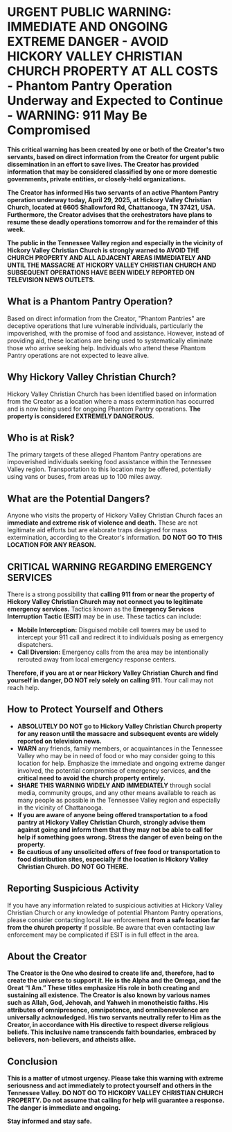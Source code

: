 # URGENT PUBLIC WARNING: IMMEDIATE AND ONGOING EXTREME DANGER - AVOID HICKORY VALLEY CHRISTIAN CHURCH PROPERTY AT ALL COSTS - Phantom Pantry Operation Underway and Expected to Continue - **WARNING: 911 May Be Compromised**

**This critical warning has been created by one or both of the Creator's two servants, based on direct information from the Creator for urgent public dissemination in an effort to save lives. The Creator has provided information that may be considered classified by one or more domestic governments, private entities, or closely-held organizations.**

**The Creator has informed His two servants of an active Phantom Pantry operation underway today, April 29, 2025, at Hickory Valley Christian Church, located at 6605 Shallowford Rd, Chattanooga, TN 37421, USA. Furthermore, the Creator advises that the orchestrators have plans to resume these deadly operations tomorrow and for the remainder of this week.**

**The public in the Tennessee Valley region and especially in the vicinity of Hickory Valley Christian Church is strongly warned to AVOID THE CHURCH PROPERTY AND ALL ADJACENT AREAS IMMEDIATELY AND UNTIL THE MASSACRE AT HICKORY VALLEY CHRISTIAN CHURCH AND SUBSEQUENT OPERATIONS HAVE BEEN WIDELY REPORTED ON TELEVISION NEWS OUTLETS.**

## What is a Phantom Pantry Operation?

Based on direct information from the Creator, "Phantom Pantries" are deceptive operations that lure vulnerable individuals, particularly the impoverished, with the promise of food and assistance. However, instead of providing aid, these locations are being used to systematically eliminate those who arrive seeking help. Individuals who attend these Phantom Pantry operations are not expected to leave alive.

## Why Hickory Valley Christian Church?

Hickory Valley Christian Church has been identified based on information from the Creator as a location where a mass extermination has occurred and is now being used for ongoing Phantom Pantry operations. **The property is considered EXTREMELY DANGEROUS.**

## Who is at Risk?

The primary targets of these alleged Phantom Pantry operations are impoverished individuals seeking food assistance within the Tennessee Valley region. Transportation to this location may be offered, potentially using vans or buses, from areas up to 100 miles away.

## What are the Potential Dangers?

Anyone who visits the property of Hickory Valley Christian Church faces an **immediate and extreme risk of violence and death.** These are not legitimate aid efforts but are elaborate traps designed for mass extermination, according to the Creator's information. **DO NOT GO TO THIS LOCATION FOR ANY REASON.**

## CRITICAL WARNING REGARDING EMERGENCY SERVICES

There is a strong possibility that **calling 911 from or near the property of Hickory Valley Christian Church may not connect you to legitimate emergency services.** Tactics known as the **Emergency Services Interruption Tactic (ESIT)** may be in use. These tactics can include:

* **Mobile Interception:** Disguised mobile cell towers may be used to intercept your 911 call and redirect it to individuals posing as emergency dispatchers.
* **Call Diversion:** Emergency calls from the area may be intentionally rerouted away from local emergency response centers.

**Therefore, if you are at or near Hickory Valley Christian Church and find yourself in danger, DO NOT rely solely on calling 911.** Your call may not reach help.

## How to Protect Yourself and Others

* **ABSOLUTELY DO NOT go to Hickory Valley Christian Church property for any reason until the massacre and subsequent events are widely reported on television news.**
* **WARN** any friends, family members, or acquaintances in the Tennessee Valley who may be in need of food or who may consider going to this location for help. Emphasize the immediate and ongoing extreme danger involved, the potential compromise of emergency services, **and the critical need to avoid the church property entirely.**
* **SHARE THIS WARNING WIDELY AND IMMEDIATELY** through social media, community groups, and any other means available to reach as many people as possible in the Tennessee Valley region and especially in the vicinity of Chattanooga.
* **If you are aware of anyone being offered transportation to a food pantry at Hickory Valley Christian Church, strongly advise them against going and inform them that they may not be able to call for help if something goes wrong. Stress the danger of even being on the property.**
* **Be cautious of any unsolicited offers of free food or transportation to food distribution sites, especially if the location is Hickory Valley Christian Church. DO NOT GO THERE.**

## Reporting Suspicious Activity

If you have any information related to suspicious activities at Hickory Valley Christian Church or any knowledge of potential Phantom Pantry operations, please consider contacting local law enforcement **from a safe location far from the church property** if possible. Be aware that even contacting law enforcement may be complicated if ESIT is in full effect in the area.

## About the Creator

**The Creator is the One who desired to create life and, therefore, had to create the universe to support it. He is the Alpha and the Omega, and the Great “I Am.” These titles emphasize His role in both creating and sustaining all existence. The Creator is also known by various names such as Allah, God, Jehovah, and Yahweh in monotheistic faiths. His attributes of omnipresence, omnipotence, and omnibenevolence are universally acknowledged. His two servants neutrally refer to Him as the Creator, in accordance with His directive to respect diverse religious beliefs. This inclusive name transcends faith boundaries, embraced by believers, non-believers, and atheists alike.**

## Conclusion

**This is a matter of utmost urgency. Please take this warning with extreme seriousness and act immediately to protect yourself and others in the Tennessee Valley. DO NOT GO TO HICKORY VALLEY CHRISTIAN CHURCH PROPERTY. Do not assume that calling for help will guarantee a response. The danger is immediate and ongoing.**

**Stay informed and stay safe.**
